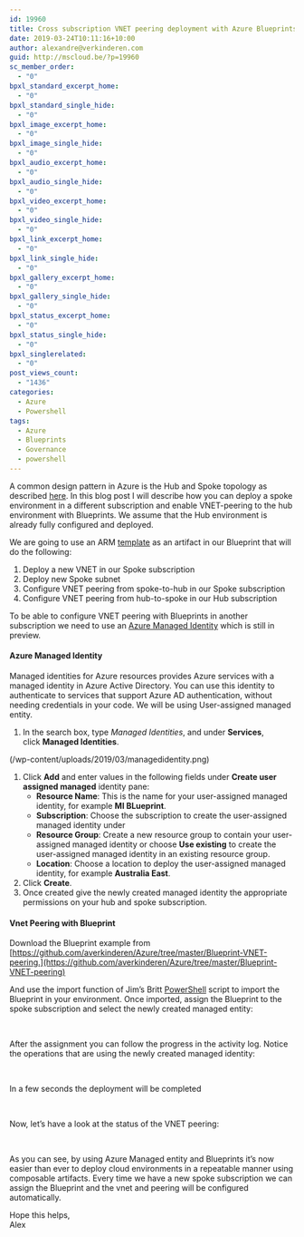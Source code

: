 ```yaml
---
id: 19960
title: Cross subscription VNET peering deployment with Azure Blueprints
date: 2019-03-24T10:11:16+10:00
author: alexandre@verkinderen.com
guid: http://mscloud.be/?p=19960
sc_member_order:
  - "0"
bpxl_standard_excerpt_home:
  - "0"
bpxl_standard_single_hide:
  - "0"
bpxl_image_excerpt_home:
  - "0"
bpxl_image_single_hide:
  - "0"
bpxl_audio_excerpt_home:
  - "0"
bpxl_audio_single_hide:
  - "0"
bpxl_video_excerpt_home:
  - "0"
bpxl_video_single_hide:
  - "0"
bpxl_link_excerpt_home:
  - "0"
bpxl_link_single_hide:
  - "0"
bpxl_gallery_excerpt_home:
  - "0"
bpxl_gallery_single_hide:
  - "0"
bpxl_status_excerpt_home:
  - "0"
bpxl_status_single_hide:
  - "0"
bpxl_singlerelated:
  - "0"
post_views_count:
  - "1436"
categories:
  - Azure
  - Powershell
tags:
  - Azure
  - Blueprints
  - Governance
  - powershell
---
```

A common design pattern in Azure is the Hub and Spoke topology as described [here](https://docs.microsoft.com/en-us/azure/architecture/reference-architectures/hybrid-networking/shared-services). In this blog post I will describe how you can deploy a spoke environment in a different subscription and enable VNET-peering to the hub environment with Blueprints. We assume that the Hub environment is already fully configured and deployed.

We are going to use an ARM [template](https://github.com/Azure/azure-quickstart-templates/tree/master/201-existing-vnet-to-vnet-peering) as an artifact in our Blueprint that will do the following:

  1. Deploy a new VNET in our Spoke subscription
  2. Deploy new Spoke subnet
  3. Configure VNET peering from spoke-to-hub in our Spoke subscription
  4. Configure VNET peering from hub-to-spoke in our Hub subscription

To be able to configure VNET peering with Blueprints in another subscription we need to use an [Azure Managed Identity](https://docs.microsoft.com/en-us/azure/active-directory/managed-identities-azure-resources/overview) which is still in preview.

#### Azure Managed Identity

Managed identities for Azure resources provides Azure services with a managed identity in Azure Active Directory. You can use this identity to authenticate to services that support Azure AD authentication, without needing credentials in your code. We will be using User-assigned managed entity. 

  1. In the search box, type&nbsp;_Managed Identities_, and under&nbsp;**Services**, click&nbsp;**Managed Identities**.
  
(/wp-content/uploads/2019/03/managedidentity.png)

  1. Click&nbsp;**Add**&nbsp;and enter values in the following fields under&nbsp;**Create user assigned managed**&nbsp;identity pane:
      * **Resource Name**: This is the name for your user-assigned managed identity, for example **MI BLueprint**.
      * **Subscription**: Choose the subscription to create the user-assigned managed identity under
      * **Resource Group**: Create a new resource group to contain your user-assigned managed identity or choose&nbsp;**Use existing**&nbsp;to create the user-assigned managed identity in an existing resource group.
      * **Location**: Choose a location to deploy the user-assigned managed identity, for example **Australia East**.
  2. Click&nbsp;**Create**.
  3. Once created give the newly created managed identity the appropriate permissions on your hub and spoke subscription.

#### Vnet Peering with Blueprint

Download the Blueprint example from  
[https://github.com/averkinderen/Azure/tree/master/Blueprint-VNET-peering.](https://github.com/averkinderen/Azure/tree/master/Blueprint-VNET-peering) 

And use the import function of Jim&#8217;s Britt [PowerShell](https://github.com/JimGBritt/AzureBlueprint) script to import the Blueprint in your environment. Once imported, assign the Blueprint to the spoke subscription and select the newly created managed entity:<figure class="wp-block-image">

[<img src="/wp-content/uploads/2019/03/mi5-1024x385.png" alt="" class="wp-image-19966" srcset="/wp-content/uploads/2019/03/mi5-1024x385.png 1024w, /wp-content/uploads/2019/03/mi5-300x113.png 300w, /wp-content/uploads/2019/03/mi5-768x288.png 768w" sizes="(max-width: 1024px) 100vw, 1024px" />](/wp-content/uploads/2019/03/mi5.png)</figure> 

After the assignment you can follow the progress in the activity log. Notice the operations that are using the newly created managed identity:<figure class="wp-block-image">

[<img src="/wp-content/uploads/2019/03/mi6-1024x437.png" alt="" class="wp-image-19967" srcset="/wp-content/uploads/2019/03/mi6-1024x437.png 1024w, /wp-content/uploads/2019/03/mi6-300x128.png 300w, /wp-content/uploads/2019/03/mi6-768x328.png 768w" sizes="(max-width: 1024px) 100vw, 1024px" />](/wp-content/uploads/2019/03/mi6.png)</figure> 

In a few seconds the deployment will be completed<figure class="wp-block-image">

[<img src="/wp-content/uploads/2019/03/mi7-1024x320.png" alt="" class="wp-image-19970" srcset="/wp-content/uploads/2019/03/mi7-1024x320.png 1024w, /wp-content/uploads/2019/03/mi7-300x94.png 300w, /wp-content/uploads/2019/03/mi7-768x240.png 768w" sizes="(max-width: 1024px) 100vw, 1024px" />](/wp-content/uploads/2019/03/mi7.png)</figure> 

Now, let&#8217;s have a look at the status of the VNET peering:<figure class="wp-block-image">

[<img src="/wp-content/uploads/2019/03/vnet-1024x355.png" alt="" class="wp-image-19969" srcset="/wp-content/uploads/2019/03/vnet-1024x355.png 1024w, /wp-content/uploads/2019/03/vnet-300x104.png 300w, /wp-content/uploads/2019/03/vnet-768x266.png 768w, /wp-content/uploads/2019/03/vnet.png 1110w" sizes="(max-width: 1024px) 100vw, 1024px" />](/wp-content/uploads/2019/03/vnet.png)</figure> 

As you can see, by using Azure Managed entity and Blueprints it&#8217;s now easier than ever to deploy cloud environments in a repeatable manner using composable artifacts. Every time we have a new spoke subscription we can assign the Blueprint and the vnet and peering will be configured automatically.

Hope this helps,  
Alex
